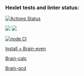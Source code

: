 ### Hexlet tests and linter status:

[![Actions Status](https://github.com/artem-mar/frontend-project-lvl1/workflows/hexlet-check/badge.svg)](https://github.com/artem-mar/frontend-project-lvl1/actions)


<a href="https://codeclimate.com/github/artem-mar/frontend-project-lvl1/maintainability"><img src="https://api.codeclimate.com/v1/badges/560877492d2b97f622d9/maintainability" /></a> <a href="https://codeclimate.com/github/artem-mar/frontend-project-lvl1/test_coverage"><img src="https://api.codeclimate.com/v1/badges/560877492d2b97f622d9/test_coverage" /></a>

[![node CI](https://github.com/artem-mar/frontend-project-lvl1/actions/workflows/nodejs.yaml/badge.svg)](https://github.com/artem-mar/frontend-project-lvl1/actions/workflows/nodejs.yaml)

<a href = "https://asciinema.org/a/5d1za2bpQRn10p8AKTY2gyWhW">Install + Brain-even</a><br>

<a href = "https://asciinema.org/a/j3PTBztMxVZLEuhboREdWQzo7">Brain-calc</a><br>

<a href = "https://asciinema.org/a/H5DiVMvH81P6tE5AUKQGDWvvF">Brain-gcd</a><br>

